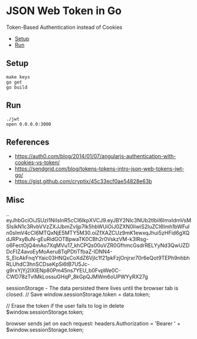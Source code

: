 # JSON Web Token in Go

Token-Based Authentication instead of Cookies

* [Setup](#setup)
* [Run](#run)

## Setup

    make keys
    go get
    go build

## Run

    ./jwt
    open 0.0.0.0:3000

## References

* https://auth0.com/blog/2014/01/07/angularjs-authentication-with-cookies-vs-token/
* https://sendgrid.com/blog/tokens-tokens-intro-json-web-tokens-jwt-go/
* https://gist.github.com/cryptix/45c33ecf0ae54828e63b

## Misc

<base64-encoded header>.<base64-encoded claims>.<base64-encoded signature>
eyJhbGciOiJSUzI1NiIsInR5cCI6IkpXVCJ9.eyJBY2Nlc3NUb2tlbiI6ImxldmVsMSIsIkN1c3RvbVVzZXJJbmZvIjp7Ik5hbWUiOiJ0ZXN0IiwiS2luZCI6Imh1bWFuIn0sImV4cCI6MTQxNjE5MTY5M30.oiZfXAZCUz9mK1ewxqJhui5zHFid6gXQdJRPxyBuN-gEuRidGOTBpwaTK0CBh2r0VskzVM-k3IRsg-o6FectOjQ4mAo7XqMVu17_khCPQs00uVZR0GfhmcGsdrRELYyNd3QwUZDDcFIZ4avoEyMoAeru8TqPDtiTfbaZ-IDNN4-S_ElcAkFnqYYaic03HNQxCoXdZ6VjIc1f21pkFzjOnjrxr70r6eQot9TEPh9nhbhRLUhdC3hnSCDseKpSi6tB7U5Jc-g9rxYjYj2IXIENp80Pm45ns7YEU_b0FvpWe0C-CWD78zTvIMkLossuGHqP_8kGpQJMWm6oUPWYyRX27g

sessionStorage - The data persisted there lives until the browser tab is closed.
  // Save
  window.sessionStorage.token = data.token;

  // Erase the token if the user fails to log in
  delete $window.sessionStorage.token;

browser sends jwt on each request:
  headers.Authorization = 'Bearer ' + $window.sessionStorage.token;

